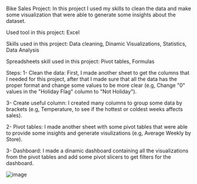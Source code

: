 Bike Sales Project: In this project I used my skills to clean the data and make some visualization that were able to generate some insights about the dataset.

Used tool in this project: Excel

Skills used in this project: Data cleaning, Dinamic Visualizations, Statistics, Data Analysis

Spreadsheets skill used in this project: Pivot tables, Formulas

Steps: 1- Clean the data: First, I made another sheet to get the columns that I needed for this project, after that I made sure that all the data has the proper format and change some values to be more clear (e.g, Change "0" values in the "Holiday Flag" column to "Not Holiday").

3- Create useful column: I created many columns to group some data by brackets (e.g, Temperature, to see if the hottest or coldest weeks affects sales).

2- Pivot tables: I made another sheet with some pivot tables that were able to provide some insights and generate visulizations (e.g, Average Weekly by Store).

3- Dashboard: I made a dinamic dashboard containing all the visualizations from the pivot tables and add some pivot slicers to get filters for the dashboard.

![image](https://github.com/DAGF1712/Data_analyst_portfolio/assets/55629047/a2ae5fea-9315-4a7f-813a-1d0c76695acf)

